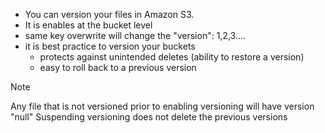 - You can version your files in Amazon S3.
- It is enables at the bucket level
- same key overwrite will change the "version": 1,2,3....
- it is best practice to version your buckets
	- protects against unintended deletes (ability to restore a version)
	- easy to roll back to a previous version

>[!NOTE]
>Any file that is not versioned prior to enabling versioning will have version "null"
>Suspending versioning does not delete the previous versions

